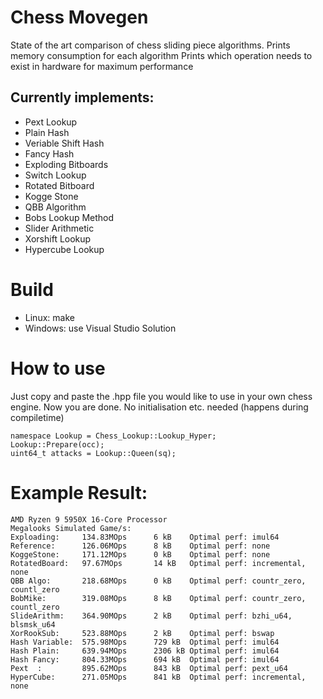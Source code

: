 # Chess Movegen
State of the art comparison of chess sliding piece algorithms.
Prints memory consumption for each algorithm
Prints which operation needs to exist in hardware for maximum performance

## Currently implements:
- Pext Lookup
- Plain Hash
- Veriable Shift Hash
- Fancy Hash
- Exploding Bitboards
- Switch Lookup
- Rotated Bitboard
- Kogge Stone
- QBB Algorithm
- Bobs Lookup Method
- Slider Arithmetic
- Xorshift Lookup
- Hypercube Lookup

# Build
- Linux: make
- Windows: use Visual Studio Solution

# How to use
Just copy and paste the .hpp file you would like to use in your own chess engine. Now you are done. No initialisation etc. needed (happens during compiletime)
```
namespace Lookup = Chess_Lookup::Lookup_Hyper;
Lookup::Prepare(occ);
uint64_t attacks = Lookup::Queen(sq);
```
# Example Result:
```
AMD Ryzen 9 5950X 16-Core Processor
Megalooks Simulated Game/s:
Exploading:     134.83MOps      6 kB    Optimal perf: imul64
Reference:      126.06MOps      8 kB    Optimal perf: none
KoggeStone:     171.12MOps      0 kB    Optimal perf: none
RotatedBoard:   97.67MOps       14 kB   Optimal perf: incremental, none
QBB Algo:       218.68MOps      0 kB    Optimal perf: countr_zero, countl_zero
BobMike:        319.08MOps      8 kB    Optimal perf: countr_zero, countl_zero
SlideArithm:    364.90MOps      2 kB    Optimal perf: bzhi_u64, blsmsk_u64
XorRookSub:     523.88MOps      2 kB    Optimal perf: bswap
Hash Variable:  575.98MOps      729 kB  Optimal perf: imul64
Hash Plain:     639.94MOps      2306 kB Optimal perf: imul64
Hash Fancy:     804.33MOps      694 kB  Optimal perf: imul64
Pext  :         895.62MOps      843 kB  Optimal perf: pext_u64
HyperCube:      271.05MOps      841 kB  Optimal perf: incremental, none
```


